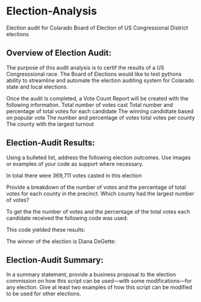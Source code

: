 # Election-Analysis
Election audit for Colarado Board of Election of US Congressional District elections

## Overview of Election Audit: 

The purpose of this audit analysis is to certif the results of a US Congresssional race. The Board of Elections would like to test pythons ability to streamline and automate the election auditing system for Colarado state and local elections.

Once the audit is completed, a Vote Count Report will be created with the following information. 
  Total number of votes cast
  Total number and percentage of total votes for each candidate
  The winning candidtate based on popular vote
  The number and percentage of votes total votes per county
  The county with the largest turnout

## Election-Audit Results: 
Using a bulleted list, address the following election outcomes. Use images or examples of your code as support where necessary.

In total there were 369,711 votes casted in this election


Provide a breakdown of the number of votes and the percentage of total votes for each county in the precinct.
Which county had the largest number of votes?

To get the the number of votes and the percentage of the total votes each candidate received the following code was used: 

This code yielded these results: 

The winner of the election is Diana DeGette:

## Election-Audit Summary: 
In a summary statement, provide a business proposal to the election commission on how this script can be used—with some modifications—for any election. Give at least two examples of how this script can be modified to be used for other elections.
